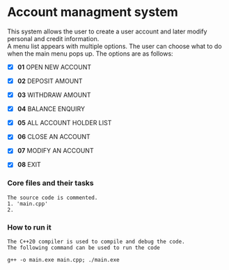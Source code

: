 # Account managment system

This system allows the user to create a user account 
and later modify personal and credit information.  
A menu list appears with multiple options. The user 
can choose what to do when the main menu pops up. 
The options are as follows:
- [x]  **01** OPEN NEW ACCOUNT
- [x]  **02** DEPOSIT AMOUNT
- [x]  **03** WITHDRAW AMOUNT
- [x]  **04** BALANCE ENQUIRY
- [x]  **05** ALL ACCOUNT HOLDER LIST
- [x]  **06** CLOSE AN ACCOUNT
- [x]  **07** MODIFY AN ACCOUNT
- [x]  **08** EXIT


### Core files and their tasks
```buildoutcfg
The source code is commented. 
1. 'main.cpp' 
2.
```
### How to run it
```c++20
The C++20 compiler is used to compile and debug the code.
The following command can be used to run the code
 
g++ -o main.exe main.cpp; ./main.exe
```